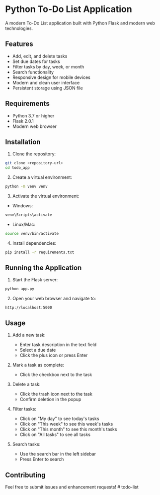 # Python To-Do List Application  


A modern To-Do List application built with Python Flask and modern web technologies.


## Features


- Add, edit, and delete tasks
- Set due dates for tasks
- Filter tasks by day, week, or month
- Search functionality
- Responsive design for mobile devices
- Modern and clean user interface
- Persistent storage using JSON file

## Requirements

- Python 3.7 or higher
- Flask 2.0.1
- Modern web browser

## Installation

1. Clone the repository:

```bash
git clone <repository-url>
cd todo_app
```

2. Create a virtual environment:

```bash
python -m venv venv
```

3. Activate the virtual environment:

- Windows:

```bash
venv\Scripts\activate
```

- Linux/Mac:

```bash
source venv/bin/activate
```

4. Install dependencies:

```bash
pip install -r requirements.txt
```

## Running the Application

1. Start the Flask server:

```bash
python app.py
```

2. Open your web browser and navigate to:

```
http://localhost:5000
```

## Usage

1. Add a new task:

   - Enter task description in the text field
   - Select a due date
   - Click the plus icon or press Enter

2. Mark a task as complete:

   - Click the checkbox next to the task

3. Delete a task:

   - Click the trash icon next to the task
   - Confirm deletion in the popup

4. Filter tasks:

   - Click on "My day" to see today's tasks
   - Click on "This week" to see this week's tasks
   - Click on "This month" to see this month's tasks
   - Click on "All tasks" to see all tasks

5. Search tasks:
   - Use the search bar in the left sidebar
   - Press Enter to search


## Contributing

Feel free to submit issues and enhancement requests!
#   t o d o - l i s t 
 
 
